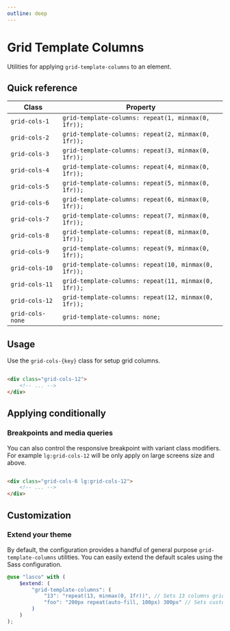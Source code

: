 ```yaml
---
outline: deep
---
```


# Grid Template Columns

Utilities for applying `grid-template-columns` to an element.

## Quick reference

| Class            | Property                                             |
|------------------|------------------------------------------------------|
| `grid-cols-1`    | `grid-template-columns: repeat(1, minmax(0, 1fr));`  |
| `grid-cols-2`    | `grid-template-columns: repeat(2, minmax(0, 1fr));`  |
| `grid-cols-3`    | `grid-template-columns: repeat(3, minmax(0, 1fr));`  |
| `grid-cols-4`    | `grid-template-columns: repeat(4, minmax(0, 1fr));`  |
| `grid-cols-5`    | `grid-template-columns: repeat(5, minmax(0, 1fr));`  |
| `grid-cols-6`    | `grid-template-columns: repeat(6, minmax(0, 1fr));`  |
| `grid-cols-7`    | `grid-template-columns: repeat(7, minmax(0, 1fr));`  |
| `grid-cols-8`    | `grid-template-columns: repeat(8, minmax(0, 1fr));`  |
| `grid-cols-9`    | `grid-template-columns: repeat(9, minmax(0, 1fr));`  |
| `grid-cols-10`   | `grid-template-columns: repeat(10, minmax(0, 1fr));` |
| `grid-cols-11`   | `grid-template-columns: repeat(11, minmax(0, 1fr));` |
| `grid-cols-12`   | `grid-template-columns: repeat(12, minmax(0, 1fr));` |
| `grid-cols-none` | `grid-template-columns: none;`                       |

## Usage

Use the `grid-cols-{key}` class for setup grid columns.

```html

<div class="grid-cols-12">
    <!-- ... -->
</div>
```

## Applying conditionally

### Breakpoints and media queries

You can also control the responsive breakpoint with variant class modifiers. For example `lg:grid-cols-12` will be only
apply on large screens size and above.

```html

<div class="grid-cols-6 lg:grid-cols-12">
    <!-- ... -->
</div>
```

## Customization

### Extend your theme

By default, the configuration provides a handful of general purpose `grid-template-columns` utilities. You can easily
extend the default scales using the Sass configuration.

```scss
@use "lasco" with (
    $extend: (
        "grid-template-columns": (
            "13": "repeat(13, minmax(0, 1fr))", // Sets 13 columns grid.
            "foo": "200px repeat(auto-fill, 100px) 300px" // Sets custom values grid.
        )
    )
);
```
